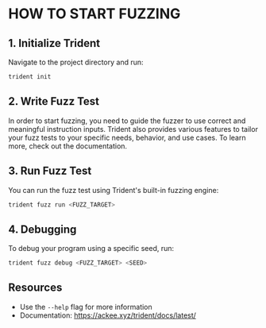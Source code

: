 

# HOW TO START FUZZING

## 1. Initialize **Trident**

Navigate to the project directory and run:

```bash
trident init
```

## 2. Write Fuzz Test

In order to start fuzzing, you need to guide the fuzzer to use correct and meaningful instruction inputs. Trident also provides various features to tailor your fuzz tests to your specific needs, behavior, and use cases. To learn more, check out the documentation.

## 3. Run Fuzz Test

You can run the fuzz test using Trident's built-in fuzzing engine:

```bash
trident fuzz run <FUZZ_TARGET>
```

## 4. Debugging

To debug your program using a specific seed, run:

```bash
trident fuzz debug <FUZZ_TARGET> <SEED>
```

## Resources

- Use the `--help` flag for more information
- Documentation: https://ackee.xyz/trident/docs/latest/
